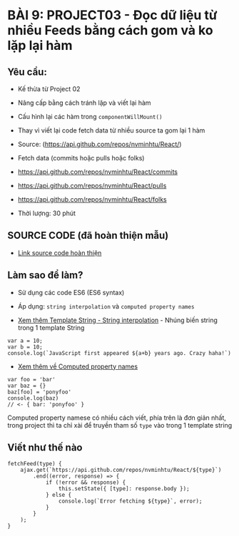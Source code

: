 # BÀI 9: PROJECT03 - Đọc dữ liệu từ nhiều Feeds bằng cách gom và ko lặp lại hàm

## Yêu cầu:

* Kế thừa từ Project 02
* Nâng cấp bằng cách tránh lặp và viết lại hàm
* Cấu hình lại các hàm trong `componentWillMount()`
* Thay vì viết lại code fetch data từ nhiều source ta gom lại 1 hàm
* Source: (https://api.github.com/repos/nvminhtu/React/)
* Fetch data (commits hoặc pulls hoặc folks) 
* https://api.github.com/repos/nvminhtu/React/commits
* https://api.github.com/repos/nvminhtu/React/pulls
* https://api.github.com/repos/nvminhtu/React/folks

* Thời lượng: 30 phút

## SOURCE CODE (đã hoàn thiện mẫu)
* [Link source code hoàn thiện](https://github.com/nvminhtu/React/tree/master/reactjs/project03)

## Làm sao để làm?

* Sử dụng các code ES6 (ES6 syntax)
* Áp dụng: `string interpolation` và `computed property names`

* [Xem thêm Template String - String interpolation](https://developers.google.com/web/updates/2015/01/ES6-Template-Strings) - Nhúng biến string trong 1 template String
```
var a = 10;
var b = 10;
console.log(`JavaScript first appeared ${a+b} years ago. Crazy haha!`)
```
* [Xem thêm về Computed property names](https://www.eventbrite.com/engineering/learning-es6-enhanced-object-literals/)
```
var foo = 'bar'
var baz = {}
baz[foo] = 'ponyfoo'
console.log(baz)
// <- { bar: 'ponyfoo' }
```
Computed property namese có nhiều cách viết, phía trên là đơn giản nhất, trong project thì ta chỉ xài để truyền tham số `type` vào trong 1 template string


## Viết như thế nào
```
fetchFeed(type) {
    ajax.get(`https://api.github.com/repos/nvminhtu/React/${type}`)
        .end((error, response) => {
            if (!error && response) {
                this.setState({ [type]: response.body });
            } else {
                console.log(`Error fetching ${type}`, error);
            }
        }
    );
}
```
